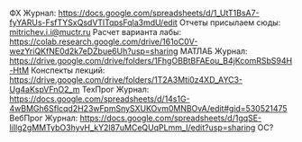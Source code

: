 ФХ      Журнал: https://docs.google.com/spreadsheets/d/1_UtT1BsA7-fyYARUs-FsfTYSxQsdVTlTqpsFqla3mdU/edit
        Отчеты присылаем сюды: mitrichev.i.i@muctr.ru
        Расчет варианта лабы: https://colab.research.google.com/drive/161oC0V-wezYriQKfNE0d2k7eDZbue6Uh?usp=sharing
МАТЛАБ  Журнал: https://drive.google.com/drive/folders/1FhgOBBtBFAEou_B4jKcomRSbS94H-HtM
        Конспекты лекций: https://drive.google.com/drive/folders/1T2A3Mti0z4XD_AYC3-Ug4aKspVFnO2_m
ТехПрог Журнал: https://docs.google.com/spreadsheets/d/14s1G-4wBMGh6Sflcqd2H23wFpmSnySXUKOvm0MNBOvA/edit#gid=530521475
ВебПрог Журнал: https://docs.google.com/spreadsheets/d/1gqSE-liIlg2gMMTybO3hyvH_kY2l87uMCeQUqPLmm_I/edit?usp=sharing
ОС?